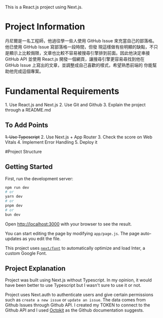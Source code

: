 This is a React.js project using Next.js.

<h1>Project Information</h1>
丹尼爾是⼀名⼯程師，他過往學⼀些⼈使⽤ GitHub Issue 來充當⾃⼰的部落格。他已使⽤ GitHub Issue 寫部落格⼀段時間，但發
現這樣做有些明顯的缺點，不只是顯⽰上⽐較侷限，⽂章也⽐較不容易被搜尋引擎排到前⾯。因此他決定串接 GitHub API 並使⽤
React.js 開發⼀個網⾴，讓搜尋引擎更容易尋找到他在 GitHub Issue 上寫出的⽂章，並調整成⾃⼰喜歡的樣式，希望熟悉前端的
你能幫助他完成這個專案。

<h1>Fundamental Requirements</h1> 
1. Use React.js and Next.js
2. Use Git and Github
3. Explain the project through a README.md

<h2>To Add Points</h2>
<s>1. Use Typescript</s>
2. Use Next.js + App Router
3. Check the score on Web Vitals
4. Implement Error Handling
5. Deploy it

#Project Structure



## Getting Started

First, run the development server:

```bash
npm run dev
# or
yarn dev
# or
pnpm dev
# or
bun dev
```

Open [http://localhost:3000](http://localhost:3000) with your browser to see the result.

You can start editing the page by modifying `app/page.js`. The page auto-updates as you edit the file.

This project uses [`next/font`](https://nextjs.org/docs/basic-features/font-optimization) to automatically optimize and load Inter, a custom Google Font.

## Project Explanation

Project was built using Next.js without Typescript. In my opinion, it would have been better to use Typescript but I wasn't sure to use it or not. 

Project uses Next.auth to authenticate users and give certain permissions such as `create a new issue` or `update an issue`. The data comes from Github Issues through Github API. I created my TOKEN to connect to the Github API and I used [Octokit](https://docs.github.com/en/rest/issues/issues?apiVersion=2022-11-2) as the Github documentation suggests.
